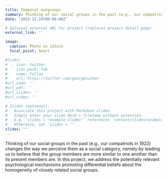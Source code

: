 ```yaml
---
title: Temporal outgroups
summary: Thinking of our social groups in the past (e.g., our compatriots in 1922) changes the way we perceive them as a social category, namely by leading us to believe that the group members are more similar to one another than its present members are. In this project, we address the potentially relevant psychological mechanisms promoting differential beliefs about the homogeneity of closely related social groups.
date: '2023-11-24T00:00:00Z'

# Optional external URL for project (replaces project detail page).
external_link: ''

image:
  caption: Photo on iStock
  focal_point: Smart

#links:
#  - icon: twitter
#    icon_pack: fab
#    name: Follow
#    url: https://twitter.com/georgecushen
#url_code: ''
#url_pdf: ''
#url_slides: ''
#url_video: ''

# Slides (optional).
#   Associate this project with Markdown slides.
#   Simply enter your slide deck's filename without extension.
#   E.g. `slides = "example-slides"` references `content/slides/example-slides.md`.
#   Otherwise, set `slides = ""`.
slides: ""
---
```


Thinking of our social groups in the past (e.g., our compatriots in 1922) changes the way we perceive them as a social category, namely by leading us to believe that the group members are more similar to one another than its present members are. In this project, we address the potentially relevant psychological mechanisms promoting differential beliefs about the homogeneity of closely related social groups.
